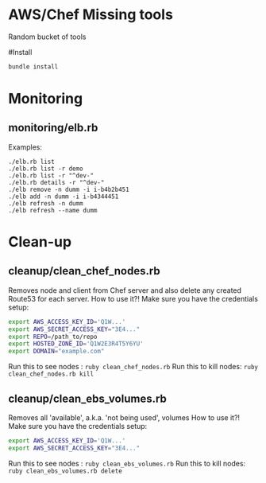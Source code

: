 # AWS/Chef Missing tools
Random bucket of tools

#Install
```bash
bundle install
```

# Monitoring
## monitoring/elb.rb

Examples:
```
./elb.rb list
./elb.rb list -r demo
./elb.rb list -r "^dev-"
./elb.rb details -r "^dev-"
./elb remove -n dumm -i i-b4b2b451
./elb add -n dumm -i i-b4344451
./elb refresh -n dumm
./elb refresh --name dumm
```


# Clean-up
## cleanup/clean_chef_nodes.rb
Removes node and client from Chef server and also delete any created Route53 for each server.
How to use it?!
Make sure you have the credentials setup:
```bash
export AWS_ACCESS_KEY_ID='Q1W...'
export AWS_SECRET_ACCESS_KEY="3E4..."
export REPO=/path_to/repo
export HOSTED_ZONE_ID='Q1W2E3R4T5Y6YU'
export DOMAIN="example.com"
```
Run this to see nodes : ``` ruby clean_chef_nodes.rb ```
Run this to kill nodes: ``` ruby clean_chef_nodes.rb kill ```


## cleanup/clean_ebs_volumes.rb
Removes all 'available', a.k.a. 'not being used', volumes
How to use it?!
Make sure you have the credentials setup:
```bash
export AWS_ACCESS_KEY_ID='Q1W...'
export AWS_SECRET_ACCESS_KEY="3E4..."
```
Run this to see nodes : ``` ruby clean_ebs_volumes.rb ```
Run this to kill nodes: ``` ruby clean_ebs_volumes.rb delete ```